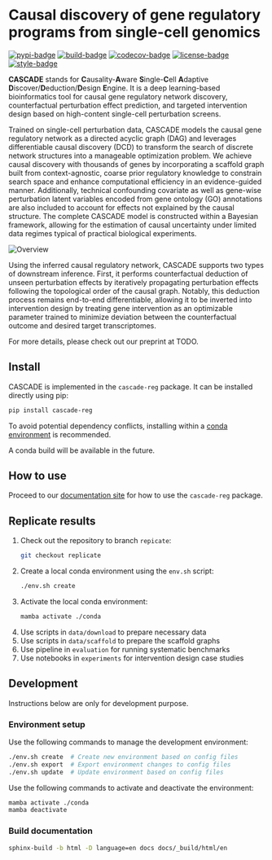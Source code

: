 # Causal discovery of gene regulatory programs from single-cell genomics

[![pypi-badge](https://img.shields.io/pypi/v/cascade-reg)](https://pypi.org/project/cascade-reg)
[![build-badge](https://github.com/gao-lab/CASCADE/actions/workflows/build.yml/badge.svg)](https://github.com/gao-lab/CASCADE/actions/workflows/build.yml)
[![codecov-badge](https://codecov.io/gh/gao-lab/CASCADE/graph/badge.svg?token=49YVG6XHSG)](https://codecov.io/gh/gao-lab/CASCADE)
[![license-badge](https://img.shields.io/badge/License-MIT-yellow.svg)](https://opensource.org/licenses/MIT)
[![style-badge](https://img.shields.io/badge/code%20style-black-000000.svg)](https://github.com/python/black)

**CASCADE** stands for **C**ausality-**A**ware **S**ingle-**C**ell **A**daptive
**D**iscover/**D**eduction/**D**esign **E**ngine. It is a deep learning-based
bioinformatics tool for causal gene regulatory network discovery, counterfactual
perturbation effect prediction, and targeted intervention design based on
high-content single-cell perturbation screens.

Trained on single-cell perturbation data, CASCADE models the causal gene
regulatory network as a directed acyclic graph (DAG) and leverages
differentiable causal discovery (DCD) to transform the search of discrete
network structures into a manageable optimization problem. We achieve causal
discovery with thousands of genes by incorporating a scaffold graph built from
context-agnostic, coarse prior regulatory knowledge to constrain search space
and enhance computational efficiency in an evidence-guided manner. Additionally,
technical confounding covariate as well as gene-wise perturbation latent
variables encoded from gene ontology (GO) annotations are also included to
account for effects not explained by the causal structure. The complete CASCADE
model is constructed within a Bayesian framework, allowing for the estimation of
causal uncertainty under limited data regimes typical of practical biological
experiments.

![Overview](docs/_static/overview.png)

Using the inferred causal regulatory network, CASCADE supports two types of
downstream inference. First, it performs counterfactual deduction of unseen
perturbation effects by iteratively propagating perturbation effects following
the topological order of the causal graph. Notably, this deduction process
remains end-to-end differentiable, allowing it to be inverted into intervention
design by treating gene intervention as an optimizable parameter trained to
minimize deviation between the counterfactual outcome and desired target
transcriptomes.

For more details, please check out our preprint at TODO.

## Install

CASCADE is implemented in the ``cascade-reg`` package. It can be installed
directly using pip:

```sh
pip install cascade-reg
```

To avoid potential dependency conflicts, installing within a
[conda environment](https://conda.io/projects/conda/en/latest/user-guide/tasks/manage-environments.html)
is recommended.

A conda build will be available in the future.

## How to use

Proceed to our [documentation site](https://cascade-reg.readthedocs.io) for how to
use the ``cascade-reg`` package.

## Replicate results

1. Check out the repository to branch `repicate`:
   ```sh
   git checkout replicate
   ```
2. Create a local conda environment using the `env.sh` script:
   ```sh
   ./env.sh create
   ```
3. Activate the local conda environment:
   ```sh
   mamba activate ./conda
   ```
4. Use scripts in `data/download` to prepare necessary data
5. Use scripts in `data/scaffold` to prepare the scaffold graphs
6. Use pipeline in `evaluation` for running systematic benchmarks
7. Use notebooks in `experiments` for intervention design case studies

## Development

Instructions below are only for development purpose.

### Environment setup

Use the following commands to manage the development environment:

```sh
./env.sh create  # Create new environment based on config files
./env.sh export  # Export environment changes to config files
./env.sh update  # Update environment based on config files
```

Use the following commands to activate and deactivate the environment:

```sh
mamba activate ./conda
mamba deactivate
```

### Build documentation

```sh
sphinx-build -b html -D language=en docs docs/_build/html/en
```

